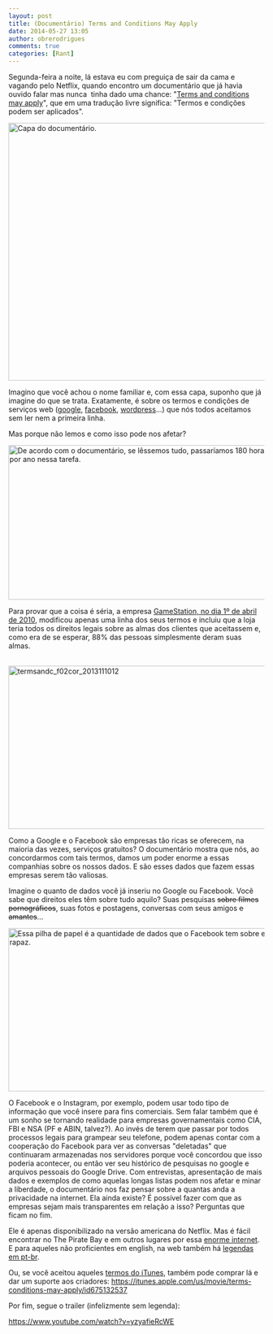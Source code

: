 ```yaml
---
layout: post
title: (Documentário) Terms and Conditions May Apply
date: 2014-05-27 13:05
author: obrerodrigues
comments: true
categories: [Rant]
---
```

Segunda-feira a noite, lá estava eu com preguiça de sair da cama e vagando pelo Netflix, quando encontro um documentário que já havia ouvido falar mas nunca  tinha dado uma chance: "<a href="http://www.imdb.com/title/tt2084953/" target="_blank">Terms and conditions may apply</a>", que em uma tradução livre significa: "Termos e condições podem ser aplicados".

<a href="http://brenn0.files.wordpress.com/2014/05/terms-and-conditions-may-apply-0a.jpg"><img class="size-large wp-image-929" src="http://brenn0.files.wordpress.com/2014/05/terms-and-conditions-may-apply-0a.jpg?w=676" alt="Capa do documentário." width="676" height="507" /></a>

Imagino que você achou o nome familiar e, com essa capa, suponho que já imagine do que se trata. Exatamente, é sobre os termos e condições de serviços web (<a href="http://www.google.com.br/intl/pt-BR/policies/terms/regional.html" target="_blank">google</a>, <a href="https://www.facebook.com/policies/" target="_blank">facebook</a>, <a href="http://en.wordpress.com/tos/" target="_blank">wordpress</a>...) que nós todos aceitamos sem ler nem a primeira linha.

Mas porque não lemos e como isso pode nos afetar?

<!--more-->

<a href="http://brenn0.files.wordpress.com/2014/05/72945357777456026006.png"><img class="size-full wp-image-930" src="http://brenn0.files.wordpress.com/2014/05/72945357777456026006.png" alt="De acordo com o documentário, se lêssemos tudo, passaríamos 180 horas por ano nessa tarefa." width="528" height="304" /></a>

Para provar que a coisa é séria, a empresa <a href="http://www.foxnews.com/tech/2010/04/15/online-shoppers-unknowingly-sold-souls/" target="_blank">GameStation, no dia 1º de abril de 2010,</a> modificou apenas uma linha dos seus termos e incluiu que a loja teria todos os direitos legais sobre as almas dos clientes que aceitassem e, como era de se esperar, 88% das pessoas simplesmente deram suas almas.

 <a href="http://brenn0.files.wordpress.com/2014/05/termsandc_f02cor_2013111012.jpg"><img class="aligncenter size-full wp-image-933" src="http://brenn0.files.wordpress.com/2014/05/termsandc_f02cor_2013111012.jpg" alt="termsandc_f02cor_2013111012" width="570" height="321" /></a>

Como a Google e o Facebook são empresas tão ricas se oferecem, na maioria das vezes, serviços gratuitos? O documentário mostra que nós, ao concordarmos com tais termos, damos um poder enorme a essas companhias sobre os nossos dados. E são esses dados que fazem essas empresas serem tão valiosas.

Imagine o quanto de dados você já inseriu no Google ou Facebook. Você sabe que direitos eles têm sobre tudo aquilo? Suas pesquisas <del>sobre filmes pornográficos</del>, suas fotos e postagens, conversas com seus amigos <del>e amantes</del>...

<a href="http://brenn0.files.wordpress.com/2014/05/termsandc_f03cor_2013111012.jpg"><img class="size-full wp-image-931" src="http://brenn0.files.wordpress.com/2014/05/termsandc_f03cor_2013111012.jpg" alt="Essa pilha de papel é a quantidade de dados que o Facebook tem sobre esse rapaz." width="570" height="321" /></a>

O Facebook e o Instagram, por exemplo, podem usar todo tipo de informação que você insere para fins comerciais. Sem falar também que é um sonho se tornando realidade para empresas governamentais como CIA, FBI e NSA (PF e ABIN, talvez?). Ao invés de terem que passar por todos processos legais para grampear seu telefone, podem apenas contar com a cooperação do Facebook para ver as conversas "deletadas" que continuaram armazenadas nos servidores porque você concordou que isso poderia acontecer, ou então ver seu histórico de pesquisas no google e arquivos pessoais do Google Drive. Com entrevistas, apresentação de mais dados e exemplos de como aquelas longas listas podem nos afetar e minar a liberdade, o documentário nos faz pensar sobre a quantas anda a privacidade na internet. Ela ainda existe? É possível fazer com que as empresas sejam mais transparentes em relação a isso? Perguntas que ficam no fim.

Ele é apenas disponibilizado na versão americana do Netflix. Mas é fácil encontrar no The Pirate Bay e em outros lugares por essa <a href="http://lmgtfy.com/?q=Terms+and+conditions+may+apply+download" target="_blank">enorme internet</a>. E para aqueles não proficientes em english, na web também há <a href="http://lmgtfy.com/?q=Terms+and+conditions+may+apply+legenda" target="_blank">legendas em pt-br</a>.

Ou, se você aceitou aqueles <a href="https://www.apple.com/legal/internet-services/itunes/br/terms.html" target="_blank">termos do iTunes</a>, também pode comprar lá e dar um suporte aos criadores: <a href="https://itunes.apple.com/us/movie/terms-conditions-may-apply/id675132537" target="_blank">https://itunes.apple.com/us/movie/terms-conditions-may-apply/id675132537</a>

Por fim, segue o trailer (infelizmente sem legenda):

https://www.youtube.com/watch?v=yzyafieRcWE
